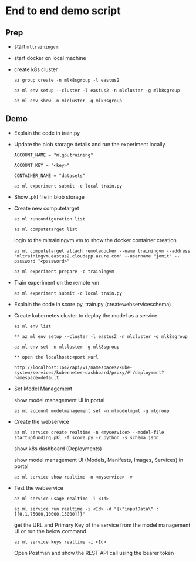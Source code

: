 # End to end demo script

## Prep

- start `mltrainingvm`
- start docker on local machine 
- create k8s cluster

    `az group create -n mlk8sgroup -l eastus2`

	`az ml env setup --cluster -l eastus2 -n mlcluster -g mlk8sgroup`

	`az ml env show -n mlcluster -g mlk8sgroup`

## Demo

- Explain the code in train.py

- Update the blob storage details and run the experiment locally

    `ACCOUNT_NAME = "mlgputraining"`

    `ACCOUNT_KEY = "<key>"`

    `CONTAINER_NAME = "datasets"`

    `az ml experiment submit -c local train.py`

- Show .pkl file in blob storage

- Create new computetarget

    `az ml runconfiguration list`

    `az ml computetarget list`

    login to the mltrainingvm vm to show the docker container creation

    `az ml computetarget attach remotedocker --name trainingvm --address "mltrainingvm.eastus2.cloudapp.azure.com" --username "jomit" --password "<password>"`

    `az ml experiment prepare -c trainingvm`

- Train experiment on the remote vm

    `az ml experiment submit -c local train.py`

- Explain the code in score.py, train.py (createwebserviceschema)

- Create kubernetes cluster to deploy the model as a service

    `az ml env list`

    `** az ml env setup --cluster -l eastus2 -n mlcluster -g mlk8sgroup`

    `az ml env set -n mlcluster -g mlk8sgroup`

    `** open the localhost:<port >url `

    `http://localhost:1642/api/v1/namespaces/kube-system/services/kubernetes-dashboard/proxy/#!/deployment?namespace=default`

- Set Model Management

    show model management UI in portal

    `az ml account modelmanagement set -n mlmodelmgmt -g mlgroup`

- Create the webservice

    `az ml service create realtime -n <myservice> --model-file startupfunding.pkl -f score.py -r python -s schema.json`

    show k8s dashboard (Deployments)

    show model management UI (Models, Manifests, Images, Services) in portal

    `az ml service show realtime -n <myservice> -v`

- Test the webservice

    `az ml service usage realtime -i <Id>`

    `az ml service run realtime -i <Id> -d "{\"inputData\" : [[0,1,75000,10000,15000]]}"`

    get the URL and Primary Key of the service from the model management UI or run the below command

    `az ml service keys realtime -i <Id>`

    Open Postman and show the REST API call using the bearer token